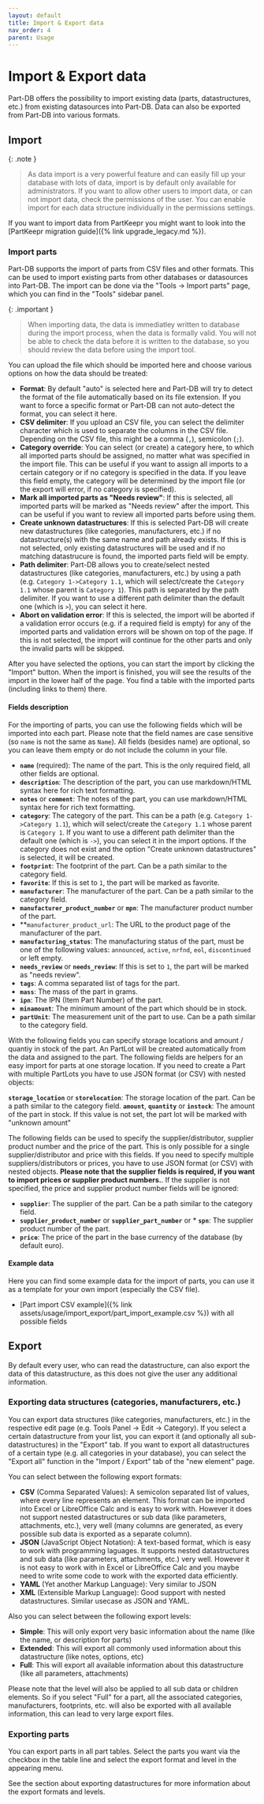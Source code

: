 ```yaml
---
layout: default
title: Import & Export data
nav_order: 4
parent: Usage
---
```


# Import & Export data

Part-DB offers the possibility to import existing data (parts, datastructures, etc.) from existing datasources into Part-DB. Data can also be exported from Part-DB into various formats.

## Import

{: .note }
> As data import is a very powerful feature and can easily fill up your database with lots of data, import is by default only available for
> administrators. If you want to allow other users to import data, or can not import data, check the permissions of the user. You can enable import for each data structure
> individually in the permissions settings.

If you want to import data from PartKeepr you might want to look into the [PartKeepr migration guide]({% link upgrade_legacy.md %}).

### Import parts

Part-DB supports the import of parts from CSV files and other formats. This can be used to import existing parts from other databases or datasources into Part-DB. The import can be done via the "Tools -> Import parts" page, which you can find in the "Tools" sidebar panel.

{: .important }
> When importing data, the data is immediatley written to database during the import process, when the data is formally valid.
> You will not be able to check the data before it is written to the database, so you should review the data before using the import tool.

You can upload the file which should be imported here and choose various options on how the data should be treated:
* **Format**: By default "auto" is selected here and Part-DB will try to detect the format of the file automatically based on its file extension. If you want to force a specific format or Part-DB can not auto-detect the format, you can select it here.
* **CSV delimiter**: If you upload an CSV file, you can select the delimiter character which is used to separate the columns in the CSV file. Depending on the CSV file, this might be a comma (`,`), semicolon (`;`).
* **Category override**: You can select (or create) a category here, to which all imported parts should be assigned, no matter what was specified in the import file. This can be useful if you want to assign all imports to a certain category or if no category is specified in the data. If you leave this field empty, the category will be determined by the import file (or the export will error, if no category is specified).
* **Mark all imported parts as "Needs review"**: If this is selected, all imported parts will be marked as "Needs review" after the import. This can be useful if you want to review all imported parts before using them.
* **Create unknown datastructures**: If this is selected Part-DB will create new datastructures (like categories, manufacturers, etc.) if no datastructure(s) with the same name and path already exists. If this is not selected, only existing datastructures will be used and if no matching datastrucure is found, the imported parts field will be empty.
* **Path delimiter**: Part-DB allows you to create/select nested datastructures (like categories, manufacturers, etc.) by using a path (e.g. `Category 1->Category 1.1`, which will select/create the `Category 1.1` whose parent is `Category 1`). This path is separated by the path delimiter. If you want to use a different path delimiter than the default one (which is `>`), you can select it here.
* **Abort on validation error**: If this is selected, the import will be aborted if a validation error occurs (e.g. if a required field is empty) for any of the imported parts and validation errors will be shown on top of the page. If this is not selected, the import will continue for the other parts and only the invalid parts will be skipped.

After you have selected the options, you can start the import by clicking the "Import" button. When the import is finished, you will see the results of the import in the lower half of the page. You find a table with the imported parts (including links to them) there.

#### Fields description

For the importing of parts, you can use the following fields which will be imported into each part. Please note that the field names are case sensitive (so `name` is not the same as `Name`). All fields (besides name) are optional, so you can leave them empty or do not include the column in your file.

* **`name`** (required): The name of the part. This is the only required field, all other fields are optional.
* **`description`**: The description of the part, you can use markdown/HTML syntax here for rich text formatting.
* **`notes`** or **`comment`**: The notes of the part, you can use markdown/HTML syntax here for rich text formatting.
* **`category`**: The category of the part. This can be a path (e.g. `Category 1->Category 1.1`), which will select/create the `Category 1.1` whose parent is `Category 1`. If you want to use a different path delimiter than the default one (which is `->`), you can select it in the import options. If the category does not exist and the option "Create unknown datastructures" is selected, it will be created.
* **`footprint`**: The footprint of the part. Can be a path similar to the category field.
* **`favorite`**: If this is set to `1`, the part will be marked as favorite.
* **`manufacturer`**: The manufacturer of the part. Can be a path similar to the category field.
* **`manufacturer_product_number`** or **`mpn`**: The manufacturer product number of the part.
* **`manufacturer_product_url`: The URL to the product page of the manufacturer of the part.
* **`manufacturing_status`**: The manufacturing status of the part, must be one of the following values: `announced`, `active`, `nrfnd`, `eol`, `discontinued` or left empty. 
* **`needs_review`** or **`needs_review`**: If this is set to `1`, the part will be marked as "needs review".
* **`tags`**: A comma separated list of tags for the part.
* **`mass`**: The mass of the part in grams.
* **`ipn`**: The IPN (Item Part Number) of the part.
* **`minamount`**: The minimum amount of the part which should be in stock.
* **`partUnit`**: The measurement unit of the part to use. Can be a path similar to the category field.

With the following fields you can specify storage locations and amount / quantiy in stock of the part. An PartLot will be created automatically from the data and assigned to the part. The following fields are helpers for an easy import for parts at one storage location. If you need to create a Part with multiple PartLots you have to use JSON format (or CSV) with nested objects:

**`storage_location`** or **`storelocation`**: The storage location of the part. Can be a path similar to the category field.
**`amount`**, **`quantity`** or **`instock`**: The amount of the part in stock. If this value is not set, the part lot will be marked with "unknown amount"

The following fields can be used to specify the supplier/distributor, supplier product number and the price of the part. This is only possible for a single supplier/distributor and price with this fields. If you need to specify multiple suppliers/distributors or prices, you have to use JSON format (or CSV) with nested objects.
**Please note that the supplier fields is required, if you want to import prices or supplier product numbers.**. If the supplier is not specified, the price and supplier product number fields will be ignored:

* **`supplier`**: The supplier of the part. Can be a path similar to the category field.
* **`supplier_product_number`** or **`supplier_part_number`** or * **`spn`**: The supplier product number of the part.
* **`price`**: The price of the part in the base currency of the database (by default euro).

#### Example data
Here you can find some example data for the import of parts, you can use it as a template for your own import (especially the CSV file).

* [Part import CSV example]({% link assets/usage/import_export/part_import_example.csv %}) with all possible fields

## Export

By default every user, who can read the datastructure, can also export the data of this datastructure, as this does not give the user any additional information.

### Exporting data structures (categories, manufacturers, etc.)
You can export data structures (like categories, manufacturers, etc.) in the respective edit page (e.g. Tools Panel -> Edit -> Category).
If you select a certain datastructure from your list, you can export it (and optionally all sub-datastructures) in the "Export" tab.
If you want to export all datastructures of a certain type (e.g. all categories in your database), you can select the "Export all" function in the "Import / Export" tab of the "new element" page.

You can select between the following export formats:
* **CSV** (Comma Separated Values): A semicolon separated list of values, where every line represents an element. This format can be imported into Excel or LibreOffice Calc and is easy to work with. However it does not support nested datastructures or sub data (like parameters, attachments, etc.), very well (many columns are generated, as every possible sub data is exported as a separate column).
* **JSON** (JavaScript Object Notation): A text-based format, which is easy to work with programming laguages. It supports nested datastructures and sub data (like parameters, attachments, etc.) very well. However it is not easy to work with in Excel or LibreOffice Calc and you maybe need to write some code to work with the exported data efficiently.
* **YAML** (Yet another Markup Language): Very similar to JSON
* **XML** (Extensible Markup Language): Good support with nested datastructures. Similar usecase as JSON and YAML.

Also you can select between the following export levels:
* **Simple**: This will only export very basic information about the name (like the name, or description for parts)
* **Extended**: This will export all commonly used information about this datastructure (like notes, options, etc)
* **Full**: This will export all available information about this datastructure (like all parameters, attachments)

Please note that the level will also be applied to all sub data or children elements. So if you select "Full" for a part, all the associated categories, manufacturers, footprints, etc. will also be exported with all available information, this can lead to very large export files.

### Exporting parts
You can export parts in all part tables. Select the parts you want via the checkbox in the table line and select the export format and level in the appearing menu.

See the section about exporting datastructures for more information about the export formats and levels.